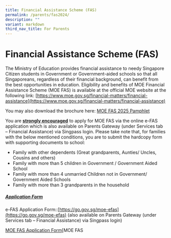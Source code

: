 ```yaml
---
title: Financial Assistance Scheme (FAS)
permalink: /parents/fas2024/
description: ""
variant: markdown
third_nav_title: For Parents
---
```

# Financial Assistance Scheme (FAS)
The Ministry of Education provides financial assistance to needy Singapore Citizen students in Government or Government-aided schools so that all Singaporeans, regardless of their financial background, can benefit from the best opportunities in education. Eligibility and benefits of MOE Financial Assistance Scheme (MOE FAS) is available at the official MOE website at the following link:
[https://www.moe.gov.sg/financial-matters/financial-assistance](https://www.moe.gov.sg/financial-matters/financial-assistance)

You may also download the brochure here:  [MOE FAS 2025 Pamphlet](/files/MOE_FAS_2025_pamphlet.pdf)

You are <u><b>strongly encouraged</b></u> to apply for MOE FAS via the online e-FAS application which is also available on Parents Gateway (under Services tab – Financial Assistance) via Singpass login.
Please take note that, for families with the below mentioned conditions, you are to submit the hardcopy form with supporting documents to school:
- Family with other dependents (Great grandparents, Aunties/ Uncles, Cousins and others)
- Family with more than 5 children in Government / Government Aided School
- Family with more than 4 unmarried Children not in Government/ Government Aided Schools
- Family with more than 3 grandparents in the household

##### <u>Application Form</u>
e-FAS Application Form::[https://go.gov.sg/moe-efas](https://go.gov.sg/moe-efas) (also available on Parents Gateway (under Services tab – Financial Assistance) via Singpass login)

[MOE FAS Application Form](/files/MOE_FAS_Application_Form_2025.pdf)[MOE FAS 